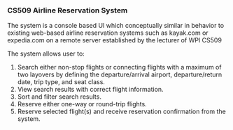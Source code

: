 ### CS509 Airline Reservation System 
The system is a console based UI which conceptually similar in behavior to existing web-based airline reservation systems such as kayak.com or expedia.com on a remote server established by the lecturer of WPI CS509

The system allows user to:
1. Search either non-stop flights or connecting flights with a maximum of two layovers by defining the departure/arrival airport, departure/return date, trip type, and seat class.
2. View search results with correct flight information.
3. Sort and filter search results.
4. Reserve either one-way or round-trip flights.
5. Reserve selected flight(s) and receive reservation confirmation from the system.
